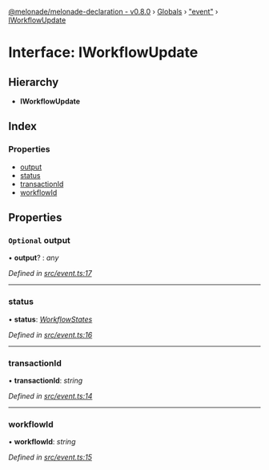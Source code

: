 [@melonade/melonade-declaration - v0.8.0](../README.md) › [Globals](../globals.md) › ["event"](../modules/_event_.md) › [IWorkflowUpdate](_event_.iworkflowupdate.md)

# Interface: IWorkflowUpdate

## Hierarchy

* **IWorkflowUpdate**

## Index

### Properties

* [output](_event_.iworkflowupdate.md#optional-output)
* [status](_event_.iworkflowupdate.md#status)
* [transactionId](_event_.iworkflowupdate.md#transactionid)
* [workflowId](_event_.iworkflowupdate.md#workflowid)

## Properties

### `Optional` output

• **output**? : *any*

*Defined in [src/event.ts:17](https://github.com/devit-tel/melonade-declaration/blob/eb487fd/src/event.ts#L17)*

___

###  status

• **status**: *[WorkflowStates](../enums/_state_.workflowstates.md)*

*Defined in [src/event.ts:16](https://github.com/devit-tel/melonade-declaration/blob/eb487fd/src/event.ts#L16)*

___

###  transactionId

• **transactionId**: *string*

*Defined in [src/event.ts:14](https://github.com/devit-tel/melonade-declaration/blob/eb487fd/src/event.ts#L14)*

___

###  workflowId

• **workflowId**: *string*

*Defined in [src/event.ts:15](https://github.com/devit-tel/melonade-declaration/blob/eb487fd/src/event.ts#L15)*
